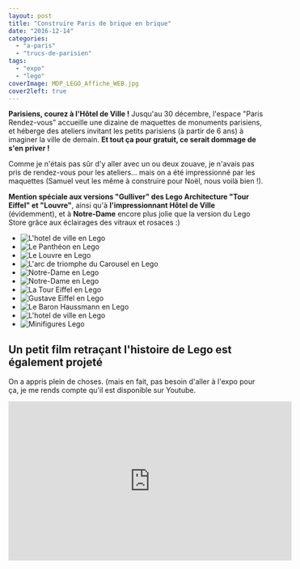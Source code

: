 ```yaml
---
layout: post
title: "Construire Paris de brique en brique"
date: "2016-12-14"
categories: 
  - "a-paris"
  - "trucs-de-parisien"
tags: 
  - "expo"
  - "lego"
coverImage: MDP_LEGO_Affiche_WEB.jpg
cover2left: true
---
```


**Parisiens, courez à l'Hôtel de Ville !** Jusqu'au 30 décembre, l'espace "Paris Rendez-vous" accueille une dizaine de maquettes de monuments parisiens, et héberge des ateliers invitant les petits parisiens (à partir de 6 ans) à imaginer la ville de demain. **Et tout ça pour gratuit, ce serait dommage de s'en priver !**

Comme je n'étais pas sûr d'y aller avec un ou deux zouave, je n'avais pas pris de rendez-vous pour les ateliers... mais on a été impressionné par les maquettes (Samuel veut les même à construire pour Noël, nous voilà bien !).

**Mention spéciale aux versions "Gulliver" des Lego Architecture "Tour Eiffel" et "Louvre"**, ainsi qu'à **l'impressionnant Hôtel de Ville** (évidemment), et à **Notre-Dame** encore plus jolie que la version du Lego Store grâce aux éclairages des vitraux et rosaces :)

<div id="manege-slider" class="splide">
<div class="splide__track">
<ul class="splide__list">
<li class="splide__slide"><img src="/images/2016/12/fullsizeoutput_9ab6.jpeg" alt="L'hotel de ville en Lego"></li>
<li class="splide__slide"><img src="/images/2016/12/fullsizeoutput_9aa8.jpeg" alt="Le Panthéon en Lego"></li>
<li class="splide__slide"><img src="/images/2016/12/fullsizeoutput_9aaa.jpeg" alt="Le Louvre en Lego"></li>
<li class="splide__slide"><img src="/images/2016/12/fullsizeoutput_9aa9.jpeg" alt="L'arc de triomphe du Carousel en Lego"></li>
<li class="splide__slide"><img src="/images/2016/12/fullsizeoutput_9aab.jpeg" alt="Notre-Dame en Lego"></li>
<li class="splide__slide"><img src="/images/2016/12/fullsizeoutput_9aba.jpeg" alt="Notre-Dame en Lego"></li>
<li class="splide__slide"><img src="/images/2016/12/fullsizeoutput_9ab7.jpeg" alt="La Tour Eiffel en Lego"></li>
<li class="splide__slide"><img src="/images/2016/12/fullsizeoutput_9ab8.jpeg" alt="Gustave Eiffel en Lego"></li>
<li class="splide__slide"><img src="/images/2016/12/fullsizeoutput_9ab9.jpeg" alt="Le Baron Haussmann en Lego"></li>
<li class="splide__slide"><img src="/images/2016/12/fullsizeoutput_9abd.jpeg" alt="L'hotel de ville en Lego"></li>
<li class="splide__slide"><img src="/images/2016/12/fullsizeoutput_9abb.jpeg" alt="Minifigures Lego"></li>
</ul>
</div>
</div>

## Un petit film retraçant l'histoire de Lego est également projeté

On a appris plein de choses. (mais en fait, pas besoin d'aller à l'expo pour ça, je me rends compte qu'il est disponible sur Youtube.

<div class="center">
<iframe width="560" height="315" src="https://www.youtube.com/embed/tE-ewYaBd5M" frameborder="0" allowfullscreen></iframe>
</div>
